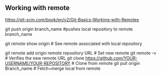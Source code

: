 ## Working with remote
  https://git-scm.com/book/en/v2/Git-Basics-Working-with-Remotes
  
  git push origin branch_name #pushes local repository to remote branch_name
  
  git remote show origin # See remote associated with local repository
  
  git remote add origin remote repository URL # Set new remote
  git remote -v # Verifies the new remote URL
  git clone https://github.com/YOUR-USERNAME/YOUR-REPOSITORY # Clone from remote
  git pull origin Branch_name # Fetch+merge local from remote
